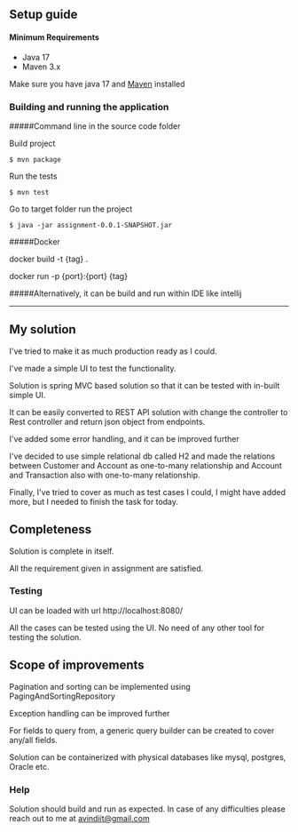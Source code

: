 ## Setup guide

#### Minimum Requirements

- Java 17
- Maven 3.x

Make sure you have java 17 and [Maven](https://maven.apache.org) installed

### Building and running the application

#####Command line in the source code folder

Build project

  ```
  $ mvn package
  ```
Run the tests
  ```
  $ mvn test
  ```

Go to target folder run the project

  ```
  $ java -jar assignment-0.0.1-SNAPSHOT.jar
  ```
#####Docker

docker build -t {tag} .

docker run -p {port}:{port} {tag}

#####Alternatively, it can be build and run within IDE like intellij


-----------------------------------------
## My solution
I've tried to make it as much production ready as I could.

I've made a simple UI to test the functionality.

Solution is spring MVC based solution so that it can be tested with in-built simple UI.

It can be easily converted to REST API solution with change the controller to Rest controller and return json object from endpoints.

I've added some error handling, and it can be improved further

I've decided to use simple relational db called H2 and made the relations between Customer and Account as one-to-many relationship and Account and Transaction also with one-to-many relationship.

Finally, I've tried to cover as much as test cases I could, I might have added more, but I needed to finish the task for today.


## Completeness
Solution is complete in itself.

All the requirement given in assignment are satisfied.

### Testing

UI can be loaded with url http://localhost:8080/

All the cases can be tested using the UI. No need of any other tool for testing the solution.

## Scope of improvements
Pagination and sorting can be implemented using PagingAndSortingRepository

Exception handling can be improved further

For fields to query from, a generic query builder can be created to cover any/all fields.

Solution can be containerized with physical databases like mysql, postgres, Oracle etc.

### Help
Solution should build and run as expected. In case of any difficulties please reach out to me at avindiit@gmail.com